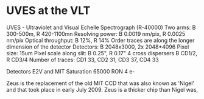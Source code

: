 # UVES at the VLT

UVES - Ultraviolet and Visual Echelle Spectrograph (R-40000)
Two arms: B 300-500m, R 420-1100mn
Resolving power: B 0.0019 nm/pix, R 0.0025 nm/pix
Optical throughput: B 12%, R 14%
Order traces are along the longer dimension of the detector
Detectors: B 2048x3000, 2x 2048*4096
Pixel size: 15um
Pixel scale along slit: B 0.25", R 0.17"
4 cross dispersers B CD1/2, R CD3/4
Number of traces: CD1 33, CD2 31, CD3 37, CD4 33

Detectors E2V and MIT
Saturation 65000
RON 4 e-


Zeus is the replacement of the old MIT CCD that
was also known as 'Nigel' and that took place in early July 2009. Zeus is a thicker chip than
Nigel was,
